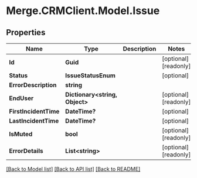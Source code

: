 # Merge.CRMClient.Model.Issue

## Properties

Name | Type | Description | Notes
------------ | ------------- | ------------- | -------------
**Id** | **Guid** |  | [optional] [readonly] 
**Status** | **IssueStatusEnum** |  | [optional] 
**ErrorDescription** | **string** |  | 
**EndUser** | **Dictionary&lt;string, Object&gt;** |  | [optional] [readonly] 
**FirstIncidentTime** | **DateTime?** |  | [optional] 
**LastIncidentTime** | **DateTime?** |  | [optional] 
**IsMuted** | **bool** |  | [optional] [readonly] 
**ErrorDetails** | **List&lt;string&gt;** |  | [optional] [readonly] 

[[Back to Model list]](../README.md#documentation-for-models) [[Back to API list]](../README.md#documentation-for-api-endpoints) [[Back to README]](../README.md)

